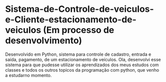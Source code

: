 # Sistema-de-Controle-de-veiculos-e-Cliente-estacionamento-de-veiculos (Em processo de desenvolvimento)
Desenvolvido em Python, sistema para controle de cadastro, entrada e saída, pagamento, de um estacionamento de veículos.
Ola, desenvolvi esse sistema para que pudesse utilizar os aprendizados dos meus estudos com classes e todos os outros topicos da programação com python, que venho a estudarno momento.
